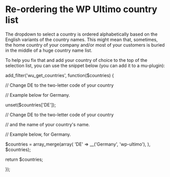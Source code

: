 # Re-ordering the WP Ultimo country list

The dropdown to select a country is ordered alphabetically based on the English variants of the country names. This might mean that, sometimes, the home country of your company and/or most of your customers is buried in the middle of a huge country name list.

To help you fix that and add your country of choice to the top of the selection list, you can use the snippet below (you can add it to a mu-plugin):

add_filter('wu_get_countries', function($countries) {

// Change DE to the two-letter code of your country

// Example below for Germany.

unset($countries['DE']);

// Change DE to the two-letter code of your country

// and the name of your country's name.

// Example below, for Germany.

$countries = array_merge(array( 'DE' => __('Germany', 'wp-ultimo'), ), $countries);

return $countries;

});
